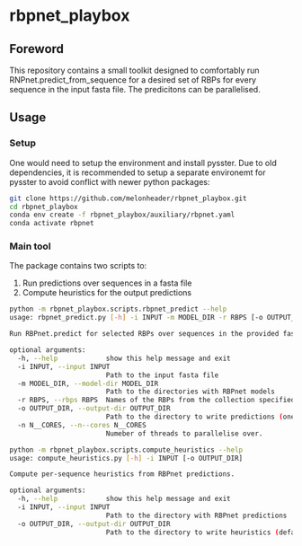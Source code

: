 # rbpnet_playbox

## Foreword
This repository contains a small toolkit designed to comfortably run RNPnet.predict_from_sequence for a desired set of RBPs for every sequence in the input fasta file. The predicitons can be parallelised. 

## Usage

### Setup
One would need to setup the environment and install pysster. Due to old dependencies, it is recommended to setup a separate environemt for pysster to avoid conflict with newer python packages:
```bash
git clone https://github.com/melonheader/rbpnet_playbox.git
cd rbpnet_playbox
conda env create -f rbpnet_playbox/auxiliary/rbpnet.yaml
conda activate rbpnet
```
### Main tool
The package contains two scripts to:
1) Run predictions over sequences in a fasta file
2) Compute heuristics for the output predictions
```bash
python -m rbpnet_playbox.scripts.rbpnet_predict --help   
usage: rbpnet_predict.py [-h] -i INPUT -m MODEL_DIR -r RBPS [-o OUTPUT_DIR] [-n N__CORES]

Run RBPnet.predict for selected RBPs over sequences in the provided fasta file.

optional arguments:
  -h, --help            show this help message and exit
  -i INPUT, --input INPUT
                        Path to the input fasta file
  -m MODEL_DIR, --model-dir MODEL_DIR
                        Path to the directories with RBPnet models
  -r RBPS, --rbps RBPS  Names of the RBPs from the collection specified in -m
  -o OUTPUT_DIR, --output-dir OUTPUT_DIR
                        Path to the directory to write predictions (one file per RBP)
  -n N__CORES, --n--cores N__CORES
                        Numeber of threads to parallelise over.

python -m rbpnet_playbox.scripts.compute_heuristics --help
usage: compute_heuristics.py [-h] -i INPUT [-o OUTPUT_DIR]

Compute per-sequence heuristics from RBPnet predictions.

optional arguments:
  -h, --help            show this help message and exit
  -i INPUT, --input INPUT
                        Path to the directory with RBPnet predictions
  -o OUTPUT_DIR, --output-dir OUTPUT_DIR
                        Path to the directory to write heuristics (defaults to input directory)
```